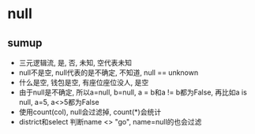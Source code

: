 # null

## sumup

- 三元逻辑流, 是, 否, 未知, 空代表未知
- null不是空, null代表的是不确定, 不知道, null == unknown
- 什么是空, 钱包是空, 有座位座位没人, 是空
- 由于null是不确定, 所以a=null, b=null, a = b和a != b都为False, 再比如a is null, a=5, a<>5都为False
- 使用count(col), null会过滤掉, count(*)会统计
- district和select 判断name <> "go", name=null的也会过滤

